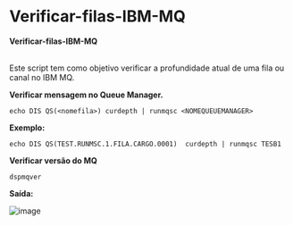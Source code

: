 # Verificar-filas-IBM-MQ

<strong> Verificar-filas-IBM-MQ </strong>  
<br>
<p> Este script tem como objetivo verificar a profundidade atual de uma fila ou canal no IBM MQ. </p>

<strong> Verificar mensagem no Queue Manager. </strong> 
```
echo DIS QS(<nomefila>) curdepth | runmqsc <NOMEQUEUEMANAGER>
```
<strong> Exemplo: </strong> 
```
echo DIS QS(TEST.RUNMSC.1.FILA.CARGO.0001)  curdepth | runmqsc TESB1
```
<strong>Verificar versão do MQ </strong> 
```
dspmqver
```
<strong> Saída: </strong> 

![image](https://github.com/oanderoficial/Verificar-filas-IBM-MQ/assets/32654298/8f190d4c-485e-4092-8f4b-df149fd6e31f)
